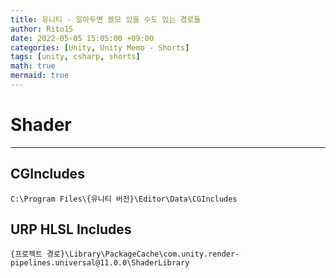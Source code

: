 ```yaml
---
title: 유니티 - 알아두면 쓸모 있을 수도 있는 경로들
author: Rito15
date: 2022-05-05 15:05:00 +09:00
categories: [Unity, Unity Memo - Shorts]
tags: [unity, csharp, shorts]
math: true
mermaid: true
---
```


# Shader
---

## **CGIncludes**

```
C:\Program Files\{유니티 버전}\Editor\Data\CGIncludes
```


## **URP HLSL Includes**

```
{프로젝트 경로}\Library\PackageCache\com.unity.render-pipelines.universal@11.0.0\ShaderLibrary
```

